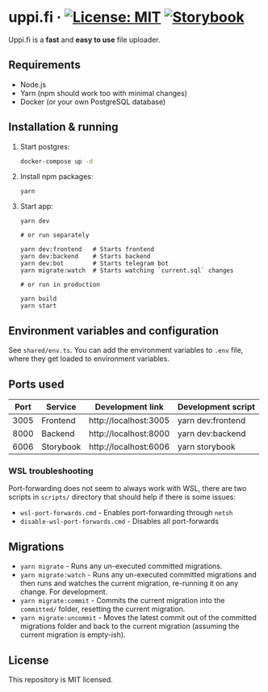 # uppi.fi &middot; [![License: MIT](https://img.shields.io/badge/License-MIT-yellow.svg)](https://opensource.org/licenses/MIT) [![Storybook](https://tinyurl.com/storybookbadge)](https://uppi-fi.netlify.app/)

Uppi.fi is a **fast** and **easy to use** file uploader.

## Requirements

- Node.js
- Yarn (npm should work too with minimal changes)
- Docker (or your own PostgreSQL database)

## Installation & running

1. Start postgres:

   ```sh
   docker-compose up -d
   ```

2. Install npm packages:
   ```
   yarn
   ```
3. Start app:

   ```
   yarn dev

   # or run separately

   yarn dev:frontend   # Starts frontend
   yarn dev:backend    # Starts backend
   yarn dev:bot        # Starts telegram bot
   yarn migrate:watch  # Starts watching `current.sql` changes

   # or run in production

   yarn build
   yarn start
   ```

## Environment variables and configuration

See `shared/env.ts`. You can add the environment variables to `.env` file, where they get loaded to environment variables.

## Ports used

| Port | Service   | Development link      | Development script |
| ---- | --------- | --------------------- | ------------------ |
| 3005 | Frontend  | http://localhost:3005 | yarn dev:frontend  |
| 8000 | Backend   | http://localhost:8000 | yarn dev:backend   |
| 6006 | Storybook | http://localhost:6006 | yarn storybook     |

### WSL troubleshooting

Port-forwarding does not seem to always work with WSL, there are two scripts in `scripts/` directory that should help if there is some issues:

- `wsl-port-forwards.cmd` - Enables port-forwarding through `netsh`
- `disable-wsl-port-forwards.cmd` - Disables all port-forwards

## Migrations

- `yarn migrate` -
  Runs any un-executed committed migrations.
- `yarn migrate:watch` -
  Runs any un-executed committed migrations and then runs and watches the current migration, re-running it on any change. For development.
- `yarn migrate:commit` -
  Commits the current migration into the `committed/` folder, resetting the current migration.
- `yarn migrate:uncommit` -
  Moves the latest commit out of the committed migrations folder and back to the current migration (assuming the current migration is empty-ish).

## License

This repository is MIT licensed.
